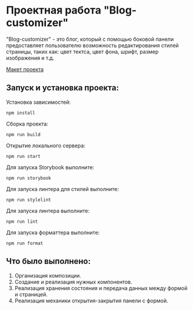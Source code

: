 # Проектная работа "Blog-customizer"

"Blog-customizer" - это блог, который с помощью боковой панели предоставляет пользователю возможность редактирования стилей страницы, таких как: цвет тектса, цвет фона, шрифт, размер изображения и т.д.

[Макет проекта](https://www.figma.com/file/FEeiiGLOsE7ktXbPpBxYoD/Custom-dropdown?type=design&node-id=0%3A1&mode=design&t=eXRJnWC6Xsuw0qR4-1)

## Запуск и установка проекта:
Установка зависимостей:
```
npm install
```
Сборка проекта:
```
npm run build
```
Открытие локального сервера: 
```
npm run start
```

Для запуска Storybook выполните:

```
npm run storybook
```

Для запуска линтера для стилей выполните:

```
npm run stylelint
```

Для запуска линтера выполните:

```
npm run lint
```

Для запуска форматтера выполните:

```
npm run format
```


## Что было выполнено:

1. Организация композиции.
2. Создание и реализация нужных компонентов.
3. Реализация хранения состояния и передача данных между формой и страницей.
4. Реализация механики открытия-закрытия панели с формой.
